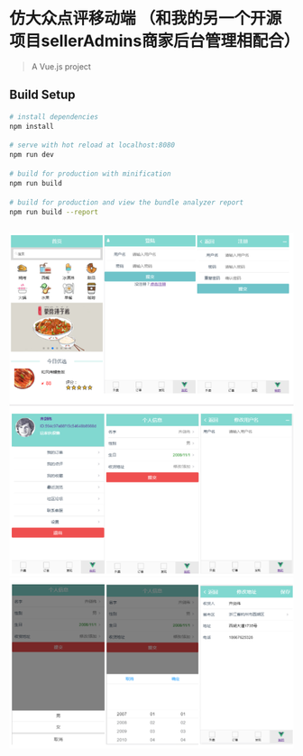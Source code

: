 # 仿大众点评移动端 （和我的另一个开源项目sellerAdmins商家后台管理相配合） 

> A Vue.js project

## Build Setup

``` bash
# install dependencies
npm install

# serve with hot reload at localhost:8080
npm run dev

# build for production with minification
npm run build

# build for production and view the bundle analyzer report
npm run build --report
```
## 
![image](https://github.com/qijianwei/mobileDP/blob/master/demoImg/1.png)
![image](https://github.com/qijianwei/mobileDP/blob/master/demoImg/2.png)
![image](https://github.com/qijianwei/mobileDP/blob/master/demoImg/3.png)
